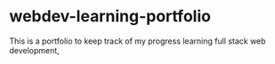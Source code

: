 # webdev-learning-portfolio
This is a portfolio to keep track of my progress learning full stack web development,

